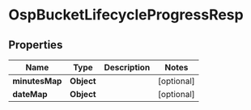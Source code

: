 # OspBucketLifecycleProgressResp

## Properties
Name | Type | Description | Notes
------------ | ------------- | ------------- | -------------
**minutesMap** | **Object** |  |  [optional]
**dateMap** | **Object** |  |  [optional]
